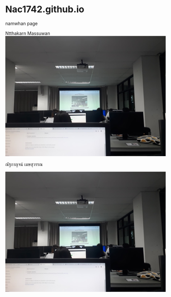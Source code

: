 # Nac1742.github.io
namwhan page  


Ntthakarn Massuwan  
![image](120218158_342826483698406_5817650448143659425_n.jpg)

ณัฐกาญจน์ เมษสุวรรณ    


![image](120218158_342826483698406_5817650448143659425_n.jpg)





